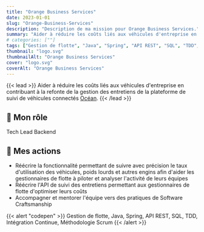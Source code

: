 ```yaml
---
title: "Orange Business Services"
date: 2023-01-01
slug: "Orange-Business-Services"
description: "Description de ma mission pour Orange Business Services."
summary: "Aider à réduire les coûts liés aux véhicules d'entreprise en contribuant à la refonte de la gestion des entretiens de la plateforme de suivi de véhicules connectés [Océan](https://ocean.orange-business.com/)."
# categories: [""]
tags: ["Gestion de flotte", "Java", "Spring", "API REST", "SQL", "TDD", "Intégration Continue", "Méthodologie Scrum"]
thumbnail: "logo.svg"
thumbnailAlt: "Orange Business Services"
cover: "logo.svg"
coverAlt: "Orange Business Services"
---
```


{{< lead >}}
Aider à réduire les coûts liés aux véhicules d'entreprise en contribuant à la refonte de la gestion des entretiens de la plateforme de suivi de véhicules connectés [Océan](https://ocean.orange-business.com/).
{{< /lead >}}

## :necktie: Mon rôle

Tech Lead Backend

## :dart: Mes actions

* Réécrire la fonctionnalité permettant de suivre avec précision le taux d'utilisation des véhicules,
poids lourds et autres engins afin d'aider les gestionnaires de flotte à piloter et analyser l'activité de leurs équipes
* Réécrire l'API de suivi des entretiens permettant aux gestionnaires de flotte d'optimiser leurs coûts
* Accompagner et mentorer l'équipe vers des pratiques de Software Craftsmanship

{{< alert "codepen" >}}
Gestion de flotte, Java, Spring, API REST, SQL, TDD, Intégration Continue, Méthodologie Scrum
{{< /alert >}}
